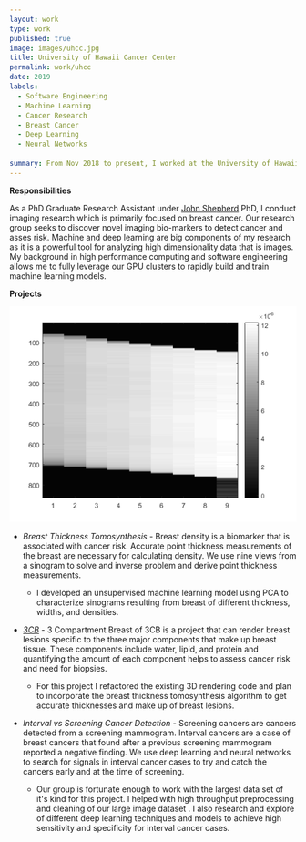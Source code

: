 ```yaml
---
layout: work
type: work
published: true
image: images/uhcc.jpg
title: University of Hawaii Cancer Center
permalink: work/uhcc
date: 2019
labels:
  - Software Engineering
  - Machine Learning
  - Cancer Research
  - Breast Cancer
  - Deep Learning
  - Neural Networks
  
summary: From Nov 2018 to present, I worked at the University of Hawaii Cancer Center in the Shepherd Research Lab(SRL) as a PhD graduate research assistant.
---
```


__Responsibilities__

As a PhD Graduate Research Assistant under [John Shepherd](https://shepherdresearchlab.org/about/our-team/john-shepherd/) PhD, I conduct imaging research which is primarily focused on breast cancer. Our research group seeks to discover novel imaging bio-markers to detect cancer and asses risk.  Machine and deep learning are big components of my research as it is a powerful tool for analyzing high dimensionality data that is images.  My background in high performance computing and software engineering allows me to fully leverage our GPU clusters to rapidly build and train machine learning models.  


**Projects**

<div class="ui images">
  <img class="ui image medium right floated round image" src="../images/real_processed_sinogram.png">
</div>

- _Breast Thickness Tomosynthesis_ - Breast density is a biomarker that is associated with cancer risk.  Accurate point thickness measurements of the breast are necessary for calculating density.  We use nine views from a sinogram to solve and inverse problem and derive point thickness measurements.   

    - I developed an unsupervised machine learning model using PCA to characterize sinograms resulting from breast of different thickness, widths, and densities.  
- _[3CB](https://shepherdresearchlab.org/research/3cb/)_ - 3 Compartment Breast of 3CB is a project that can render breast lesions specific to the three major components that make  up breast tissue.  These components include water, lipid, and protein and quantifying the amount of each component helps to assess cancer risk and need for biopsies.
    - For this project I refactored the existing 3D rendering code and plan to incorporate the breast thickness tomosynthesis algorithm to get accurate thicknesses and make up of breast lesions.    
- _Interval vs Screening Cancer Detection_ - Screening cancers are cancers detected from a screening mammogram.  Interval cancers are a case of breast cancers that found after a previous screening mammogram reported a negative finding.  We use deep learning and neural networks to search for signals in interval cancer cases to try and catch the cancers early and at the time of screening.
    - Our group is fortunate enough to work with the largest data set of it's kind for this project.  I helped with high throughput preprocessing and cleaning of our large image dataset .  I also research and explore of different deep learning techniques and models to achieve high sensitivity and specificity for interval cancer cases. 
